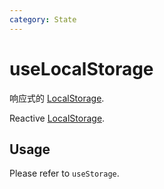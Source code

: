 ```yaml
---
category: State
---
```


# useLocalStorage

响应式的 [LocalStorage](https://developer.mozilla.org/en-US/docs/Web/API/Window/localStorage). 


Reactive [LocalStorage](https://developer.mozilla.org/en-US/docs/Web/API/Window/localStorage). 

## Usage

Please refer to `useStorage`.
